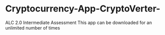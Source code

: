 # Cryptocurrency-App-CryptoVerter-
ALC 2.0 Intermediate Assessment 
This app can be downloaded for an unlimited number of times
